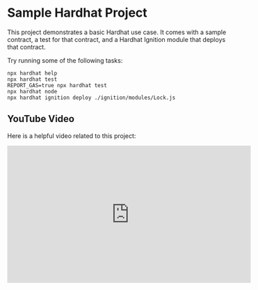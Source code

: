 # Sample Hardhat Project

This project demonstrates a basic Hardhat use case. It comes with a sample contract, a test for that contract, and a Hardhat Ignition module that deploys that contract.

Try running some of the following tasks:

```shell
npx hardhat help
npx hardhat test
REPORT_GAS=true npx hardhat test
npx hardhat node
npx hardhat ignition deploy ./ignition/modules/Lock.js
```
## YouTube Video

Here is a helpful video related to this project:

<iframe width="560" height="315" src="https://www.youtube.com/embed/4CsXntBlI1A" frameborder="0" allow="accelerometer; autoplay; encrypted-media; gyroscope; picture-in-picture" allowfullscreen></iframe>
